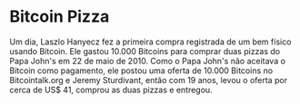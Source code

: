 # Bitcoin Pizza

Um dia, Laszlo Hanyecz fez a primeira compra registrada de um bem físico usando Bitcoin. Ele gastou 10.000 Bitcoins para comprar duas pizzas do Papa John's em 22 de maio de 2010. Como o Papa John's não aceitava o Bitcoin como pagamento, ele postou uma oferta de 10.000 Bitcoins no Bitcointalk.org e Jeremy Sturdivant, então com 19 anos, levou o oferta por cerca de US$ 41, comprou as duas pizzas e entregou. 
